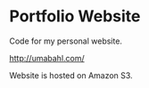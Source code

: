 # Portfolio Website

Code for my personal website.

http://umabahl.com/

Website is hosted on Amazon S3.
